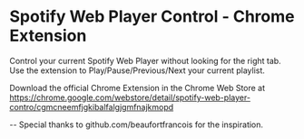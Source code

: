 # Spotify Web Player Control - Chrome Extension

Control your current Spotify Web Player without looking for the right tab. Use the extension to Play/Pause/Previous/Next your current playlist.

Download the official Chrome Extension in the Chrome Web Store at https://chrome.google.com/webstore/detail/spotify-web-player-contro/cgmcneemfjgkibalfalgjgmfnajkmopd

-- Special thanks to github.com/beaufortfrancois for the inspiration.
